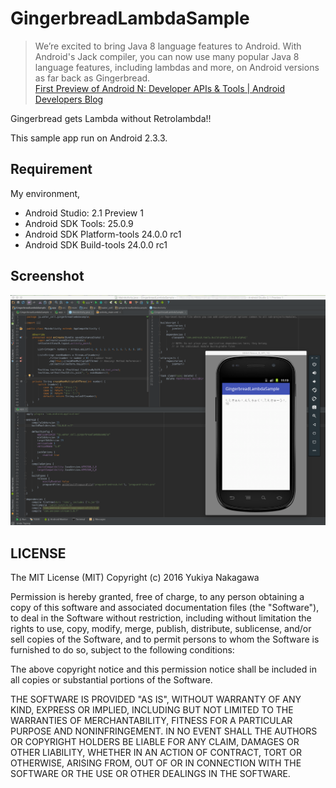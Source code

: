 GingerbreadLambdaSample
==========

>  We’re excited to bring Java 8 language features to Android. With Android's Jack compiler, you can now use many popular Java 8 language features, including lambdas and more, on Android versions as far back as Gingerbread.  
> [First Preview of Android N: Developer APIs & Tools | Android Developers Blog](http://android-developers.blogspot.jp/2016/03/first-preview-of-android-n-developer.html)

Gingerbread gets Lambda without Retrolambda!!

This sample app run on Android 2.3.3.

Requirement
----------

My environment,

* Android Studio: 2.1 Preview 1
* Android SDK Tools: 25.0.9
* Android SDK Platform-tools 24.0.0 rc1
* Android SDK Build-tools 24.0.0 rc1

Screenshot
----------

![screenshot](img/ss.png)

LICENSE
----------

The MIT License (MIT)
Copyright (c) 2016 Yukiya Nakagawa

Permission is hereby granted, free of charge, to any person obtaining a copy of this software and associated documentation files (the "Software"), to deal in the Software without restriction, including without limitation the rights to use, copy, modify, merge, publish, distribute, sublicense, and/or sell copies of the Software, and to permit persons to whom the Software is furnished to do so, subject to the following conditions:

The above copyright notice and this permission notice shall be included in all copies or substantial portions of the Software.

THE SOFTWARE IS PROVIDED "AS IS", WITHOUT WARRANTY OF ANY KIND, EXPRESS OR IMPLIED, INCLUDING BUT NOT LIMITED TO THE WARRANTIES OF MERCHANTABILITY, FITNESS FOR A PARTICULAR PURPOSE AND NONINFRINGEMENT. IN NO EVENT SHALL THE AUTHORS OR COPYRIGHT HOLDERS BE LIABLE FOR ANY CLAIM, DAMAGES OR OTHER LIABILITY, WHETHER IN AN ACTION OF CONTRACT, TORT OR OTHERWISE, ARISING FROM, OUT OF OR IN CONNECTION WITH THE SOFTWARE OR THE USE OR OTHER DEALINGS IN THE SOFTWARE.